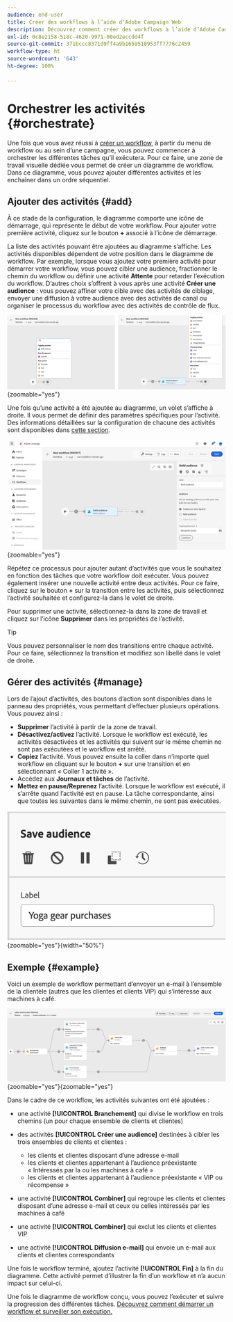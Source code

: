 ```yaml
---
audience: end-user
title: Créer des workflows à l’aide d’Adobe Campaign Web
description: Découvrez comment créer des workflows à l’aide d’Adobe Campaign Web.
exl-id: 0c8e2158-518c-4620-9971-00ed2eccdd4f
source-git-commit: 371bccc8371d9ff4a9b1659510953ff7776c2459
workflow-type: ht
source-wordcount: '643'
ht-degree: 100%

---
```


# Orchestrer les activités {#orchestrate}

Une fois que vous avez réussi à [créer un workflow](create-workflow.md), à partir du menu de workflow ou au sein d’une campagne, vous pouvez commencer à orchestrer les différentes tâches qu’il exécutera. Pour ce faire, une zone de travail visuelle dédiée vous permet de créer un diagramme de workflow. Dans ce diagramme, vous pouvez ajouter différentes activités et les enchaîner dans un ordre séquentiel.

## Ajouter des activités {#add}

À ce stade de la configuration, le diagramme comporte une icône de démarrage, qui représente le début de votre workflow. Pour ajouter votre première activité, cliquez sur le bouton **+** associé à l’icône de démarrage.

La liste des activités pouvant être ajoutées au diagramme s’affiche. Les activités disponibles dépendent de votre position dans le diagramme de workflow. Par exemple, lorsque vous ajoutez votre première activité pour démarrer votre workflow, vous pouvez cibler une audience, fractionner le chemin du workflow ou définir une activité **Attente** pour retarder l’exécution du workflow. D’autres choix s’offrent à vous après une activité **Créer une audience** : vous pouvez affiner votre cible avec des activités de ciblage, envoyer une diffusion à votre audience avec des activités de canal ou organiser le processus du workflow avec des activités de contrôle de flux.

![](assets/workflow-start.png){zoomable=&quot;yes&quot;}

Une fois qu’une activité a été ajoutée au diagramme, un volet s’affiche à droite. Il vous permet de définir des paramètres spécifiques pour l’activité. Des informations détaillées sur la configuration de chacune des activités sont disponibles dans [cette section](activities/about-activities.md).

![](assets/workflow-configure-activities.png){zoomable=&quot;yes&quot;}

Répétez ce processus pour ajouter autant d’activités que vous le souhaitez en fonction des tâches que votre workflow doit exécuter. Vous pouvez également insérer une nouvelle activité entre deux activités. Pour ce faire, cliquez sur le bouton **+** sur la transition entre les activités, puis sélectionnez l’activité souhaitée et configurez-la dans le volet de droite.

Pour supprimer une activité, sélectionnez-la dans la zone de travail et cliquez sur l’icône **Supprimer** dans les propriétés de l’activité.

>[!TIP]
>
>Vous pouvez personnaliser le nom des transitions entre chaque activité. Pour ce faire, sélectionnez la transition et modifiez son libellé dans le volet de droite.

## Gérer des activités {#manage}

Lors de l’ajout d’activités, des boutons d’action sont disponibles dans le panneau des propriétés, vous permettant d’effectuer plusieurs opérations. Vous pouvez ainsi :

* **Supprimer** l’activité à partir de la zone de travail.
* **Désactivez/activez** l’activité. Lorsque le workflow est exécuté, les activités désactivées et les activités qui suivent sur le même chemin ne sont pas exécutées et le workflow est arrêté.
* **Copiez** l’activité. Vous pouvez ensuite la coller dans n’importe quel workflow en cliquant sur le bouton **+** sur une transition et en sélectionnant « Coller 1 activité ».
* Accédez aux **Journaux et tâches** de l’activité.
* **Mettez en pause/Reprenez** l’activité. Lorsque le workflow est exécuté, il s’arrête quand l’activité est en pause. La tâche correspondante, ainsi que toutes les suivantes dans le même chemin, ne sont pas exécutées.

![](assets/activity-action.png){zoomable=&quot;yes&quot;}{width="50%"}

## Exemple {#example}

Voici un exemple de workflow permettant d’envoyer un e-mail à l’ensemble de la clientèle (autres que les clientes et clients VIP) qui s’intéresse aux machines à café.

![](assets/workflow-example.png){zoomable=&quot;yes&quot;}{zoomable=&quot;yes&quot;}

Dans le cadre de ce workflow, les activités suivantes ont été ajoutées :

* une activité **[!UICONTROL Branchement]** qui divise le workflow en trois chemins (un pour chaque ensemble de clients et clientes)
* des activités **[!UICONTROL Créer une audience]** destinées à cibler les trois ensembles de clients et clientes :

   * les clients et clientes disposant d’une adresse e-mail
   * les clients et clientes appartenant à l’audience préexistante « Intéressés par la ou les machines à café »
   * les clients et clientes appartenant à l’audience préexistante « VIP ou récompense »

* une activité **[!UICONTROL Combiner]** qui regroupe les clients et clientes disposant d’une adresse e-mail et ceux ou celles intéressés par les machines à café
* une activité **[!UICONTROL Combiner]** qui exclut les clients et clientes VIP
* une activité **[!UICONTROL Diffusion e-mail]** qui envoie un e-mail aux clients et clientes correspondants

Une fois le workflow terminé, ajoutez l’activité **[!UICONTROL Fin]** à la fin du diagramme. Cette activité permet d’illustrer la fin d’un workflow et n’a aucun impact sur celui-ci.

Une fois le diagramme de workflow conçu, vous pouvez l’exécuter et suivre la progression des différentes tâches. [Découvrez comment démarrer un workflow et surveiller son exécution.](start-monitor-workflows.md)
